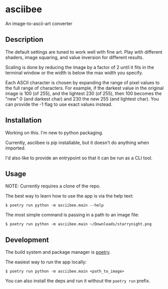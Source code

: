 # asciibee

An image-to-ascii-art converter

## Description

The default settings are tuned to work well with fine art. Play with different
shaders, image squaring, and value inversion for different results.

Scaling is done by reducing the image by a factor of 2 until it fits in the
terminal window or the width is below the max width you specify.

Each ASCII character is chosen by expanding the range of pixel values to the
full range of characters. For example, if the darkest value in the original
image is 100 (of 255), and the lightest 230 (of 255), then 100 becomes the "new"
0 (and darkest char) and 230 the new 255 (and lightest char). You can provide
the -1 flag to use exact values instead.

## Installation

Working on this. I'm new to python packaging.

Currently, asciibee is pip installable, but it doesn't do anything when imported.

I'd also like to provide an entrypoint so that it can be run as a CLI tool.

## Usage

NOTE: Currently requires a clone of the repo.

The best way to learn how to use the app is via the help text:

`$ poetry run python -m asciibee.main --help`

The most simple command is passing in a path to an image file:

`$ poetry run python -m asciibee.main ~/Downloads/starrynight.png`

## Development

The build system and package manager is [poetry](https://python-poetry.org/).

The easiest way to run the app locally:

`$ poetry run python -m asciibee.main <path_to_image>`

You can also install the deps and run it without the `poetry run` prefix.

